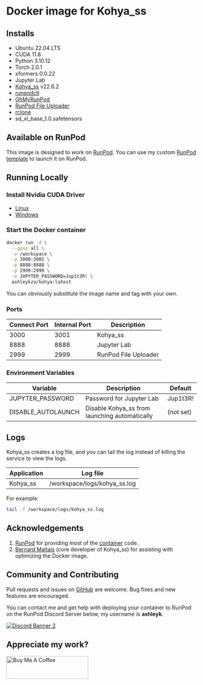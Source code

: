 # Docker image for Kohya_ss

## Installs

* Ubuntu 22.04 LTS
* CUDA 11.8
* Python 3.10.12
* Torch 2.0.1
* xformers 0.0.22
* Jupyter Lab
* [Kohya_ss](https://github.com/bmaltais/kohya_ss) v22.6.2
* [runpodctl](https://github.com/runpod/runpodctl)
* [OhMyRunPod](https://github.com/kodxana/OhMyRunPod)
* [RunPod File Uploader](https://github.com/kodxana/RunPod-FilleUploader)
* [rclone](https://rclone.org/)
* sd_xl_base_1.0.safetensors

## Available on RunPod

This image is designed to work on [RunPod](https://runpod.io?ref=2xxro4sy).
You can use my custom [RunPod template](
https://runpod.io/gsc?template=51q837fywe&ref=2xxro4sy)
to launch it on RunPod.

## Running Locally

### Install Nvidia CUDA Driver

- [Linux](https://docs.nvidia.com/cuda/cuda-installation-guide-linux/index.html)
- [Windows](https://docs.nvidia.com/cuda/cuda-installation-guide-microsoft-windows/index.html)

### Start the Docker container

```bash
docker run -d \
  --gpus all \
  -v /workspace \
  -p 3000:3001 \
  -p 8888:8888 \
  -p 2999:2999 \
  -e JUPYTER_PASSWORD=Jup1t3R! \
  ashleykza/kohya:latest
```

You can obviously substitute the image name and tag with your own.

### Ports

| Connect Port | Internal Port | Description          |
|--------------|---------------|----------------------|
| 3000         | 3001          | Kohya_ss             |
| 8888         | 8888          | Jupyter Lab          |
| 2999         | 2999          | RunPod File Uploader |

### Environment Variables

| Variable           | Description                                   | Default   |
|--------------------|-----------------------------------------------|-----------|
| JUPYTER_PASSWORD   | Password for Jupyter Lab                      | Jup1t3R!  |
| DISABLE_AUTOLAUNCH | Disable Kohya_ss from launching automatically | (not set) |

## Logs

Kohya_ss creates a log file, and you can tail the log instead of
killing the service to view the logs.

| Application | Log file                     |
|-------------|------------------------------|
| Kohya_ss    | /workspace/logs/kohya_ss.log |

For example:

```bash
tail -f /workspace/logs/kohya_ss.log
```

## Acknowledgements

1. [RunPod](https://runpod.io?ref=2xxro4sy) for providing most
   of the [container](https://github.com/runpod/containers) code.
2. [Bernard Maltais](https://github.com/bmaltais) (core developer of Kohya_ss)
   for assisting with optimizing the Docker image.

## Community and Contributing

Pull requests and issues on [GitHub](https://github.com/ashleykleynhans/kohya-docker)
are welcome. Bug fixes and new features are encouraged.

You can contact me and get help with deploying your container
to RunPod on the RunPod Discord Server below,
my username is **ashleyk**.

<a target="_blank" href="https://discord.gg/pJ3P2DbUUq">![Discord Banner 2](https://discordapp.com/api/guilds/912829806415085598/widget.png?style=banner2)</a>

## Appreciate my work?

<a href="https://www.buymeacoffee.com/ashleyk" target="_blank"><img src="https://cdn.buymeacoffee.com/buttons/v2/default-yellow.png" alt="Buy Me A Coffee" style="height: 60px !important;width: 217px !important;" ></a>
